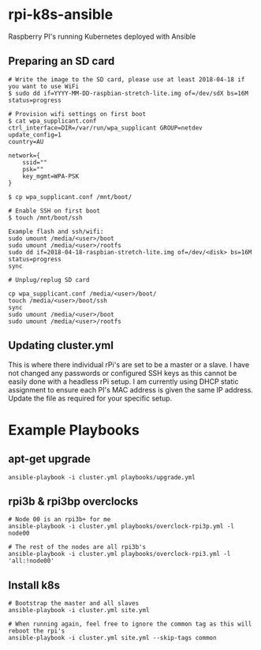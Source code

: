 # rpi-k8s-ansible
Raspberry PI's running Kubernetes deployed with Ansible

## Preparing an SD card
```
# Write the image to the SD card, please use at least 2018-04-18 if you want to use WiFi
$ sudo dd if=YYYY-MM-DD-raspbian-stretch-lite.img of=/dev/sdX bs=16M status=progress

# Provision wifi settings on first boot
$ cat wpa_supplicant.conf
ctrl_interface=DIR=/var/run/wpa_supplicant GROUP=netdev
update_config=1
country=AU

network={
    ssid=""
    psk=""
    key_mgmt=WPA-PSK
}

$ cp wpa_supplicant.conf /mnt/boot/

# Enable SSH on first boot
$ touch /mnt/boot/ssh
```

```
Example flash and ssh/wifi:
sudo umount /media/<user>/boot
sudo umount /media/<user>/rootfs
sudo dd if=2018-04-18-raspbian-stretch-lite.img of=/dev/<disk> bs=16M status=progress
sync

# Unplug/replug SD card

cp wpa_supplicant.conf /media/<user>/boot/
touch /media/<user>/boot/ssh
sync
sudo umount /media/<user>/boot
sudo umount /media/<user>/rootfs

```

## Updating cluster.yml
This is where there individual rPi's are set to be a master or a slave.
I have not changed any passwords or configured SSH keys as this cannot be easily done with a headless rPi setup.
I am currently using DHCP static assignment to ensure each PI's MAC address is given the same IP address.
Update the file as required for your specific setup.

# Example Playbooks
## apt-get upgrade
```
ansible-playbook -i cluster.yml playbooks/upgrade.yml
```

## rpi3b & rpi3bp overclocks
```
# Node 00 is an rpi3b+ for me
ansible-playbook -i cluster.yml playbooks/overclock-rpi3p.yml -l node00

# The rest of the nodes are all rpi3b's
ansible-playbook -i cluster.yml playbooks/overclock-rpi3.yml -l 'all:!node00'
```

## Install k8s
```
# Bootstrap the master and all slaves
ansible-playbook -i cluster.yml site.yml

# When running again, feel free to ignore the common tag as this will reboot the rpi's
ansible-playbook -i cluster.yml site.yml --skip-tags common
```
